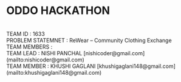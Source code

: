 <h1> ODDO HACKATHON </h1> <br/>
TEAM ID : 1633 <br/>
PROBLEM STATEMNET : ReWear – Community Clothing Exchange <br/>
TEAM MEMBERS : <br/>
TEAM LEAD : NISHI PANCHAL  [nishicoder@gmail.com](mailto:nishicoder@gmail.com) <br/>
TEAM MEMBER : KHUSHI GAGLANI  [khushigaglani148@gmail.com](mailto:khushigaglani148@gmail.com) <br/>